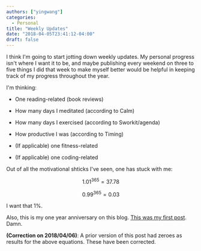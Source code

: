 ```yaml
---
authors: ["yingwang"]
categories:
  - Personal
title: "Weekly Updates"
date: "2018-04-05T23:41:12-04:00"
draft: false
---
```


I think I'm going to start jotting down weekly updates. My personal progress isn't where I want it to be, and maybe publishing every weekend on three to five things I did that week to make myself better would be helpful in keeping track of my progress throughout the year.

I'm thinking:

- One reading-related (book reviews)

- How many days I meditated (according to Calm)

- How many days I exercised (according to Sworkit/agenda)

- How productive I was (according to Timing)

- (If applicable) one fitness-related

- (If applicable) one coding-related

Out of all the motivational shticks I've seen, one has stuck with me:

$$ 1.01^{365} = 37.78 $$

$$ 0.99^{365} = 0.03 $$

I want that 1%.

Also, this is my one year anniversary on this blog. [This was my first post](/posts/2017/04/05/first_post). Damn.

**(Correction on 2018/04/06)**: A prior version of this post had zeroes as results for the above equations. These have been corrected.
